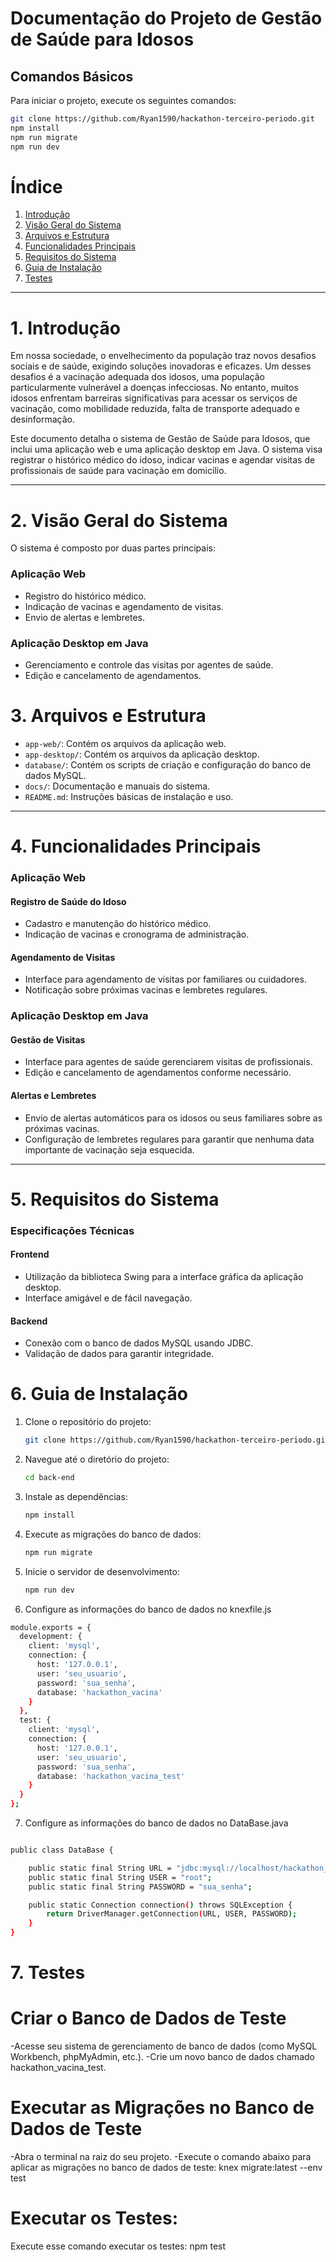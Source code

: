 
# Documentação do Projeto de Gestão de Saúde para Idosos

## Comandos Básicos
Para iniciar o projeto, execute os seguintes comandos:

```bash
git clone https://github.com/Ryan1590/hackathon-terceiro-periodo.git
npm install
npm run migrate
npm run dev
```

# Índice
1. [Introdução](#introducao)
2. [Visão Geral do Sistema](#visao-geral-do-sistema)
3. [Arquivos e Estrutura](#arquivos-e-estrutura)
4. [Funcionalidades Principais](#funcionalidades-principais)
5. [Requisitos do Sistema](#requisitos-do-sistema)
6. [Guia de Instalação](#guia-de-instalacao)
7. [Testes](#testes)


---

# 1. Introdução
Em nossa sociedade, o envelhecimento da população traz novos desafios sociais e de saúde, exigindo soluções inovadoras e eficazes. Um desses desafios é a vacinação adequada dos idosos, uma população particularmente vulnerável a doenças infecciosas. No entanto, muitos idosos enfrentam barreiras significativas para acessar os serviços de vacinação, como mobilidade reduzida, falta de transporte adequado e desinformação.

Este documento detalha o sistema de Gestão de Saúde para Idosos, que inclui uma aplicação web e uma aplicação desktop em Java. O sistema visa registrar o histórico médico do idoso, indicar vacinas e agendar visitas de profissionais de saúde para vacinação em domicílio.

---

# 2. Visão Geral do Sistema 
O sistema é composto por duas partes principais:

### Aplicação Web
- Registro do histórico médico.
- Indicação de vacinas e agendamento de visitas.
- Envio de alertas e lembretes.

### Aplicação Desktop em Java
- Gerenciamento e controle das visitas por agentes de saúde.
- Edição e cancelamento de agendamentos.


# 3. Arquivos e Estrutura
- `app-web/`: Contém os arquivos da aplicação web.
- `app-desktop/`: Contém os arquivos da aplicação desktop.
- `database/`: Contém os scripts de criação e configuração do banco de dados MySQL.
- `docs/`: Documentação e manuais do sistema.
- `README.md`: Instruções básicas de instalação e uso.

---

# 4. Funcionalidades Principais 

### Aplicação Web

#### Registro de Saúde do Idoso
- Cadastro e manutenção do histórico médico.
- Indicação de vacinas e cronograma de administração.

#### Agendamento de Visitas
- Interface para agendamento de visitas por familiares ou cuidadores.
- Notificação sobre próximas vacinas e lembretes regulares.

### Aplicação Desktop em Java

#### Gestão de Visitas
- Interface para agentes de saúde gerenciarem visitas de profissionais.
- Edição e cancelamento de agendamentos conforme necessário.

#### Alertas e Lembretes
- Envio de alertas automáticos para os idosos ou seus familiares sobre as próximas vacinas.
- Configuração de lembretes regulares para garantir que nenhuma data importante de vacinação seja esquecida.

---

# 5. Requisitos do Sistema 

### Especificações Técnicas

#### Frontend
- Utilização da biblioteca Swing para a interface gráfica da aplicação desktop.
- Interface amigável e de fácil navegação.

#### Backend
- Conexão com o banco de dados MySQL usando JDBC.
- Validação de dados para garantir integridade.


# 6. Guia de Instalação 

1. Clone o repositório do projeto:
   ```bash
   git clone https://github.com/Ryan1590/hackathon-terceiro-periodo.git
   ```
2. Navegue até o diretório do projeto:
   ```bash
   cd back-end
   ```
3. Instale as dependências:
   ```bash
   npm install
   ```
4. Execute as migrações do banco de dados:
   ```bash
   npm run migrate
   ```
5. Inicie o servidor de desenvolvimento:
   ```bash
   npm run dev
   ```
6. Configure as informações do banco de dados no knexfile.js
```bash
module.exports = {
  development: {
    client: 'mysql',
    connection: {
      host: '127.0.0.1',
      user: 'seu_usuario',
      password: 'sua_senha',
      database: 'hackathon_vacina'
    }
  },
  test: {
    client: 'mysql',
    connection: {
      host: '127.0.0.1',
      user: 'seu_usuario',
      password: 'sua_senha',
      database: 'hackathon_vacina_test'
    }
  }
};

 ```
 7. Configure as informações do banco de dados no DataBase.java

```bash

public class DataBase {

    public static final String URL = "jdbc:mysql://localhost/hackathon_vacina";
    public static final String USER = "root";
    public static final String PASSWORD = "sua_senha";

    public static Connection connection() throws SQLException {
        return DriverManager.getConnection(URL, USER, PASSWORD);
    }
}

 ```

# 7. Testes 

# Criar o Banco de Dados de Teste
-Acesse seu sistema de gerenciamento de banco de dados (como MySQL Workbench, phpMyAdmin, etc.).
-Crie um novo banco de dados chamado hackathon_vacina_test.

# Executar as Migrações no Banco de Dados de Teste
-Abra o terminal na raiz do seu projeto.
-Execute o comando abaixo para aplicar as migrações no banco de dados de teste:  knex migrate:latest --env test


# Executar os Testes:
Execute esse comando  executar os testes:  npm test


